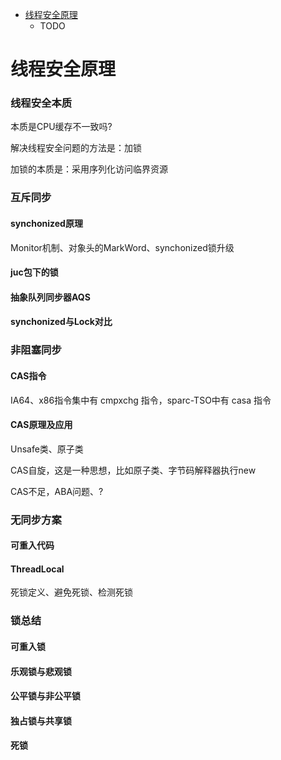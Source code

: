 - [线程安全原理](#线程安全原理)
  - TODO

# 线程安全原理

### 线程安全本质

本质是CPU缓存不一致吗?

解决线程安全问题的方法是：加锁

加锁的本质是：采用序列化访问临界资源

### 互斥同步

#### synchonized原理

Monitor机制、对象头的MarkWord、synchonized锁升级

#### juc包下的锁

#### 抽象队列同步器AQS

#### synchonized与Lock对比

### 非阻塞同步

#### CAS指令

IA64、x86指令集中有 cmpxchg 指令，sparc-TSO中有 casa 指令

#### CAS原理及应用

Unsafe类、原子类

CAS自旋，这是一种思想，比如原子类、字节码解释器执行new

CAS不足，ABA问题、?

### 无同步方案

#### 可重入代码

#### ThreadLocal

死锁定义、避免死锁、检测死锁

### 锁总结

#### 可重入锁

#### 乐观锁与悲观锁

#### 公平锁与非公平锁

#### 独占锁与共享锁

#### 死锁
